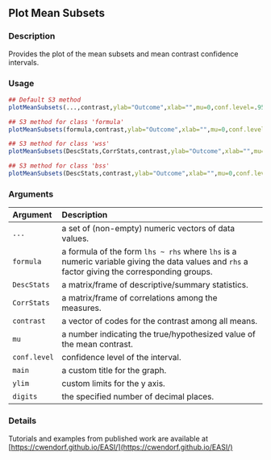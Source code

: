 ## Plot Mean Subsets

### Description

Provides the plot of the mean subsets and mean contrast confidence intervals.

### Usage

```r
## Default S3 method
plotMeanSubsets(...,contrast,ylab="Outcome",xlab="",mu=0,conf.level=.95,rope=NULL,values=TRUE,main=NULL,ylim=NULL,digits=3)

## S3 method for class 'formula'
plotMeanSubsets(formula,contrast,ylab="Outcome",xlab="",mu=0,conf.level=.95,rope=NULL,values=TRUE,main=NULL,ylim=NULL,digits=3)

## S3 method for class 'wss'
plotMeanSubsets(DescStats,CorrStats,contrast,ylab="Outcome",xlab="",mu=0,conf.level=.95,rope=NULL,values=TRUE,main=NULL,ylim=NULL,digits=3)

## S3 method for class 'bss'
plotMeanSubsets(DescStats,contrast,ylab="Outcome",xlab="",mu=0,conf.level=.95,rope=NULL,values=TRUE,main=NULL,ylim=NULL,digits=3)
```

### Arguments

Argument | Description
:-- | :--
```...``` | a set of (non-empty) numeric vectors of data values.
```formula``` | a formula of the form `lhs ~ rhs` where `lhs` is a numeric variable giving the data values and `rhs` a factor giving the corresponding groups.
```DescStats``` | a matrix/frame of descriptive/summary statistics.
```CorrStats``` | a matrix/frame of correlations among the measures.
```contrast``` | a vector of codes for the contrast among all means.
```mu``` | a number indicating the true/hypothesized value of the mean contrast.
```conf.level``` | confidence level of the interval.
```main``` | a custom title for the graph.
```ylim``` | custom limits for the y axis.
```digits``` | the specified number of decimal places.

### Details

Tutorials and examples from published work are available at [https://cwendorf.github.io/EASI/](https://cwendorf.github.io/EASI/) 
